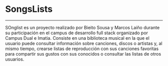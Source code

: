 # SongsLists
---
SOnglist es un proyecto realizado por Bieito Sousa y Marcos Laíño durante su participación en el campus de desarrollo full stack organizado por Campus Dual e Imatia.
Consiste en una biblioteca musical en la que el usuario puede consultar información sobre canciones, discos o artistas y, al mismo tiempo, crearse listas de reproducción con sus canciones favoritas  para compartir sus gustos con sus conocidos o consultar las listas de otros usuarios.
